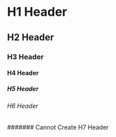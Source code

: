 # H1 Header
## H2 Header
### H3 Header
#### H4 Header
##### H5 Header
###### H6 Header
####### Cannot Create H7 Header
